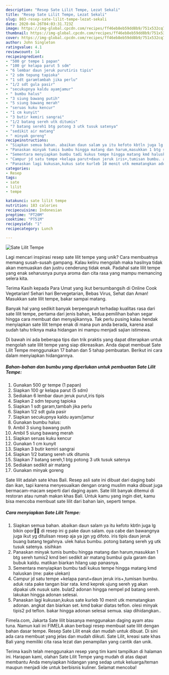 ```yaml
---
description: "Resep Sate Lilit Tempe, Lezat Sekali"
title: "Resep Sate Lilit Tempe, Lezat Sekali"
slug: 803-resep-sate-lilit-tempe-lezat-sekali
date: 2020-04-26T04:03:31.723Z
image: https://img-global.cpcdn.com/recipes/ff46eb8eb59dd8b9/751x532cq70/sate-lilit-tempe-foto-resep-utama.jpg
thumbnail: https://img-global.cpcdn.com/recipes/ff46eb8eb59dd8b9/751x532cq70/sate-lilit-tempe-foto-resep-utama.jpg
cover: https://img-global.cpcdn.com/recipes/ff46eb8eb59dd8b9/751x532cq70/sate-lilit-tempe-foto-resep-utama.jpg
author: John Singleton
ratingvalue: 4.1
reviewcount: 14
recipeingredient:
- "500 gr tempe 1 papan"
- "100 gr kelapa parut 5 sdm"
- "6 lembar daun jeruk purutiris tipis"
- "2 sdm tepung tapioka"
- "1 sdt garamtambah jika perlu"
- "1/2 sdt gula pasir"
- "secukupnya kaldu ayamjamur"
- " bumbu halus"
- "3 siung bawang putih"
- "5 siung bawang merah"
- "seruas kuku kencur"
- "1 cm kunyit"
- "3 butir kemiri sangrai"
- "1/2 batang sereh utk ditumis"
- "7 batang sereh1 btg potong 3 utk tusuk satenya"
- "sedikit air matang"
- " minyak goreng"
recipeinstructions:
- "Siapkan semua bahan. abaikan daun salam ya itu kefoto kbtln juga lg bikin opor🙏😁 di resep ini g pake daun salam. oya cabe dan bawangnya juga ikut yg ditulisan resep aja ya jgn yg difoto. iris tipis daun jeruk buang batang tegahnya. ulek halus bumbu. potong batang sereh yg utk tusuk satenya. sisihkan"
- "Panaskan minyak tumis bumbu hingga matang dan harum,masukkan 1 btg sereh tumis2 kmd beri sedikit air matang bumbui gula garam dan bubuk kaldu. matikan biarkan hilang uap panasnya."
- "Sementara menyiapkan bumbu tadi kukus tempe hingga matang kmd haluskan (me: pake ulekan)"
- "Campur jd satu tempe +kelapa parut+daun jeruk iris+,tumisan bumbu. aduk rata pake tangan biar rata. kmd keprek ujung sereh yg akan dipakai utk nusuk sate. bulat2 adonan hingga nempel pd batang sereh. lakukan hingga adonan selesai."
- "Panaskan lagi kukusan,kukus sate kurleb 10 menit utk mematangkan adonan. angkat dan biarkan set. kmd bakar diatas teflon. olesi minyak tipis2 pd teflon. bakar hingga adonan selesai semua. siap dihidangkan.."
categories:
- Resep
tags:
- sate
- lilit
- tempe

katakunci: sate lilit tempe 
nutrition: 183 calories
recipecuisine: Indonesian
preptime: "PT20M"
cooktime: "PT51M"
recipeyield: "1"
recipecategory: Lunch

---
```



![Sate Lilit Tempe](https://img-global.cpcdn.com/recipes/ff46eb8eb59dd8b9/751x532cq70/sate-lilit-tempe-foto-resep-utama.jpg)

Lagi mencari inspirasi resep sate lilit tempe yang unik? Cara membuatnya memang susah-susah gampang. Kalau keliru mengolah maka hasilnya tidak akan memuaskan dan justru cenderung tidak enak. Padahal sate lilit tempe yang enak seharusnya punya aroma dan cita rasa yang mampu memancing selera kita.

Terima Kasih kepada Para Umat yang ikut bersumbangsih di Online Cook Vegetarian! Sehari hari Bervegetarian, Bebas Virus, Sehat dan Aman! Masukkan sate lilit tempe, bakar sampai matang.

Banyak hal yang sedikit banyak berpengaruh terhadap kualitas rasa dari sate lilit tempe, pertama dari jenis bahan, kedua pemilihan bahan segar hingga cara membuat dan menyajikannya. Tak perlu pusing kalau hendak menyiapkan sate lilit tempe enak di mana pun anda berada, karena asal sudah tahu triknya maka hidangan ini mampu menjadi sajian istimewa.


Di bawah ini ada beberapa tips dan trik praktis yang dapat diterapkan untuk mengolah sate lilit tempe yang siap dikreasikan. Anda dapat membuat Sate Lilit Tempe menggunakan 17 bahan dan 5 tahap pembuatan. Berikut ini cara dalam menyiapkan hidangannya.

<!--inarticleads1-->

##### Bahan-bahan dan bumbu yang diperlukan untuk pembuatan Sate Lilit Tempe:

1. Gunakan 500 gr tempe (1 papan)
1. Siapkan 100 gr kelapa parut (5 sdm)
1. Sediakan 6 lembar daun jeruk purut,iris tipis
1. Siapkan 2 sdm tepung tapioka
1. Siapkan 1 sdt garam,tambah jika perlu
1. Siapkan 1/2 sdt gula pasir
1. Siapkan secukupnya kaldu ayam/jamur
1. Gunakan  bumbu halus:
1. Ambil 3 siung bawang putih
1. Ambil 5 siung bawang merah
1. Siapkan seruas kuku kencur
1. Gunakan 1 cm kunyit
1. Siapkan 3 butir kemiri sangrai
1. Siapkan 1/2 batang sereh utk ditumis
1. Siapkan 7 batang sereh,1 btg potong 3 utk tusuk satenya
1. Sediakan sedikit air matang
1. Gunakan  minyak goreng


Sate lilit adalah sate khas Bali. Resep asli sate ini dibuat dari daging babi dan ikan, tapi karena menyesuaikan dengan orang muslim maka dibuat juga bermacam-macam seperti dari daging ayam. Sate lilit banyak ditemui di restoran atau rumah makan khas Bali. Untuk kamu yang ingin diet, kamu bisa mencoba membuat sate lilit dari bahan lain, seperti tempe. 

<!--inarticleads2-->

##### Cara menyiapkan Sate Lilit Tempe:

1. Siapkan semua bahan. abaikan daun salam ya itu kefoto kbtln juga lg bikin opor🙏😁 di resep ini g pake daun salam. oya cabe dan bawangnya juga ikut yg ditulisan resep aja ya jgn yg difoto. iris tipis daun jeruk buang batang tegahnya. ulek halus bumbu. potong batang sereh yg utk tusuk satenya. sisihkan
1. Panaskan minyak tumis bumbu hingga matang dan harum,masukkan 1 btg sereh tumis2 kmd beri sedikit air matang bumbui gula garam dan bubuk kaldu. matikan biarkan hilang uap panasnya.
1. Sementara menyiapkan bumbu tadi kukus tempe hingga matang kmd haluskan (me: pake ulekan)
1. Campur jd satu tempe +kelapa parut+daun jeruk iris+,tumisan bumbu. aduk rata pake tangan biar rata. kmd keprek ujung sereh yg akan dipakai utk nusuk sate. bulat2 adonan hingga nempel pd batang sereh. lakukan hingga adonan selesai.
1. Panaskan lagi kukusan,kukus sate kurleb 10 menit utk mematangkan adonan. angkat dan biarkan set. kmd bakar diatas teflon. olesi minyak tipis2 pd teflon. bakar hingga adonan selesai semua. siap dihidangkan..


Fimela.com, Jakarta Sate lilit biasanya menggunakan daging ayam atau tuna. Namun kali ini FIMELA akan berbagi resep membuat sate lilit dengan bahan dasar tempe. Resep Sate Lilit enak dan mudah untuk dibuat. Di sini ada cara membuat yang jelas dan mudah diikuti. Sate Lilit, kreasi sate khas Bali yang memiliki cita rasa lezat dan penampilan yang cantik dan unik. 

Terima kasih telah menggunakan resep yang tim kami tampilkan di halaman ini. Harapan kami, olahan Sate Lilit Tempe yang mudah di atas dapat membantu Anda menyiapkan hidangan yang sedap untuk keluarga/teman maupun menjadi ide untuk berbisnis kuliner. Selamat mencoba!
